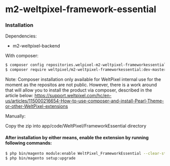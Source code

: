 # m2-weltpixel-framework-essential

### Installation

Dependencies:
 - m2-weltpixel-backend

With composer:

```sh
$ composer config repositories.welpixel-m2-weltpixel-frameworkessential git git@github.com:rusdragos/m2-weltpixel-framework-essential.git
$ composer require weltpixel/m2-weltpixel-frameworkessential:dev-master
```
Note: Composer installation only available for WeltPixel internal use for the moment as the repositos are not public. However, there is a work around that will allow you to install the product via composer, described in the article below: https://support.weltpixel.com/hc/en-us/articles/115000216654-How-to-use-composer-and-install-Pearl-Theme-or-other-WeltPixel-extensions


Manually:

Copy the zip into app/code/WeltPixel/FrameworkEssential directory


#### After installation by either means, enable the extension by running following commands:

```sh
$ php bin/magento module:enable WeltPixel_FrameworkEssential --clear-static-content
$ php bin/magento setup:upgrade
```
